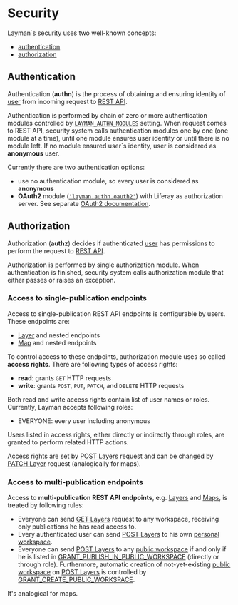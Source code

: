 # Security

Layman`s security uses two well-known concepts:
- [authentication](#authentication)
- [authorization](#authorization)


## Authentication

Authentication (**authn**) is the process of obtaining and ensuring identity of [user](models.md#user) from incoming request to [REST API](rest.md).

Authentication is performed by chain of zero or more authentication modules controlled by [`LAYMAN_AUTHN_MODULES`](../src/layman_settings.py) setting. When request comes to REST API, security system calls authentication modules one by one (one module at a time), until one module ensures user identity or until there is no module left. If no module ensured user`s identity, user is considered as **anonymous** user.

Currently there are two authentication options:
- use no authentication module, so every user is considered as **anonymous**
- **OAuth2** module ([`'layman.authn.oauth2'`](../src/layman/authn/oauth2)) with Liferay as authorization server. See separate [OAuth2 documentation](oauth2/index.md).

## Authorization

Authorization (**authz**) decides if authenticated [user](models.md#user) has permissions to perform the request to [REST API](rest.md).

Authorization is performed by single authorization module. When authentication is finished, security system calls authorization module that either passes or raises an exception.

### Access to single-publication endpoints
Access to single-publication REST API endpoints is configurable by users. These endpoints are:
- [Layer](rest.md#overview) and nested endpoints 
- [Map](rest.md#overview) and nested endpoints 

To control access to these endpoints, authorization module uses so called **access rights**. There are following types of access rights:
- **read**: grants `GET` HTTP requests
- **write**: grants `POST`, `PUT`, `PATCH`, and `DELETE` HTTP requests

Both read and write access rights contain list of user names or roles. Currently, Layman accepts following roles:
- EVERYONE: every user including anonymous

Users listed in access rights, either directly or indirectly through roles, are granted to perform related HTTP actions.

Access rights are set by [POST Layers](rest.md#post-layers) request and can be changed by [PATCH Layer](rest.md#patch-layer) request (analogically for maps). 

### Access to multi-publication endpoints
Access to **multi-publication REST API endpoints**, e.g. [Layers](rest.md#overview) and [Maps](rest.md#overview), is treated by following rules:
- Everyone can send [GET Layers](rest.md#get-layers) request to any workspace, receiving only publications he has read access to.
- Every authenticated user can send [POST Layers](rest.md#post-layers) to his own [personal workspace](models.md#personal-workspace).
- Everyone can send [POST Layers](rest.md#post-layers) to any [public workspace](models.md#public-workspace) if and only if he is listed in [GRANT_PUBLISH_IN_PUBLIC_WORKSPACE](env-settings.md#GRANT_PUBLISH_IN_PUBLIC_WORKSPACE) (directly or through role). Furthermore, automatic creation of not-yet-existing [public workspace](models.md#public-workspace) on [POST Layers](rest.md#post-layers) is controlled by [GRANT_CREATE_PUBLIC_WORKSPACE](env-settings.md#GRANT_CREATE_PUBLIC_WORKSPACE).

It's analogical for maps.

